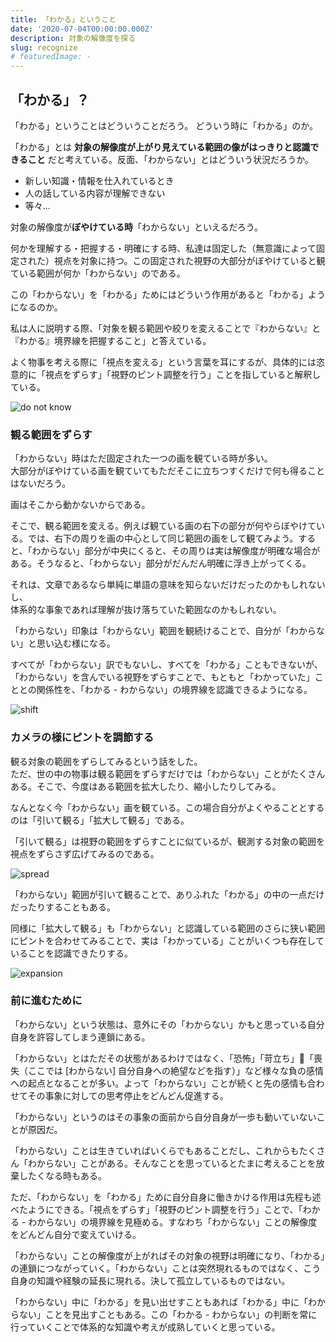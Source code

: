 ```yaml
---
title: 「わかる」ということ
date: '2020-07-04T00:00:00.000Z'
description: 対象の解像度を探る
slug: recognize
# featuredImage: -
---
```


## 「わかる」？

「わかる」ということはどういうことだろう。
どういう時に「わかる」のか。

「わかる」とは **対象の解像度が上がり見えている範囲の像がはっきりと認識できること** だと考えている。反面、「わからない」とはどういう状況だろうか。

- 新しい知識・情報を仕入れているとき
- 人の話している内容が理解できない
- 等々...

対象の解像度が**ぼやけている時**「わからない」といえるだろう。

何かを理解する・把握する・明確にする時、私達は固定した（無意識によって固定された）視点を対象に持つ。この固定された視野の大部分がぼやけていると観ている範囲が何か「わからない」のである。

この「わからない」を「わかる」ためにはどういう作用があると「わかる」ようになるのか。

私は人に説明する際、「対象を観る範囲や絞りを変えることで『わからない』と『わかる』境界線を把握すること」と答えている。

よく物事を考える際に「視点を変える」という言葉を耳にするが、具体的には恣意的に「視点をずらす」「視野のピント調整を行う」ことを指していると解釈している。

![do not know](./notknow.jpg)

### 観る範囲をずらす
「わからない」時はただ固定された一つの画を観ている時が多い。  
大部分がぼやけている画を観ていてもただそこに立ちつすくだけで何も得ることはないだろう。

画はそこから動かないからである。

そこで、観る範囲を変える。例えば観ている画の右下の部分が何やらぼやけている。では、右下の周りを画の中心として同じ範囲の画をして観てみよう。すると、「わからない」部分が中央にくると、その周りは実は解像度が明確な場合がある。そうなると、「わからない」部分がだんだん明確に浮き上がってくる。

それは、文章であるなら単純に単語の意味を知らないだけだったのかもしれないし、  
体系的な事象であれば理解が抜け落ちていた範囲なのかもしれない。

「わからない」印象は「わからない」範囲を観続けることで、自分が「わからない」と思い込む様になる。

すべてが「わからない」訳でもないし、すべてを「わかる」こともできないが、「わからない」を含んでいる視野をずらすことで、もともと「わかっていた」こととの関係性を、「わかる - わからない」の境界線を認識できるようになる。

![shift](./shift.jpg)

### カメラの様にピントを調節する
観る対象の範囲をずらしてみるという話をした。  
ただ、世の中の物事は観る範囲をずらすだけでは「わからない」ことがたくさんある。そこで、今度はある範囲を拡大したり、縮小したりしてみる。

なんとなく今「わからない」画を観ている。この場合自分がよくやることとするのは「引いて観る」「拡大して観る」である。

「引いて観る」は視野の範囲をずらすことに似ているが、観測する対象の範囲を視点をずらさず広げてみるのである。

![spread](./spread.jpg)

「わからない」範囲が引いて観ることで、ありふれた「わかる」の中の一点だけだったりすることもある。

同様に「拡大して観る」も「わからない」と認識している範囲のさらに狭い範囲にピントを合わせてみることで、実は「わかっている」ことがいくつも存在していることを認識できたりする。

![expansion](./expansion.jpg)

### 前に進むために
「わからない」という状態は、意外にその「わからない」かもと思っている自分自身を許容してしまう連鎖にある。

「わからない」とはただその状態があるわけではなく、「恐怖」「苛立ち」「喪失（ここでは [わからない] 自分自身への絶望などを指す）」など様々な負の感情への起点となることが多い。よって「わからない」ことが続くと先の感情も合わせてその事象に対しての思考停止をどんどん促進する。

「わからない」というのはその事象の面前から自分自身が一歩も動いていないことが原因だ。

「わからない」ことは生きていればいくらでもあることだし、これからもたくさん「わからない」ことがある。そんなことを思っているとたまに考えることを放棄したくなる時もある。

ただ、「わからない」を「わかる」ために自分自身に働きかける作用は先程も述べたようにできる。「視点をずらす」「視野のピント調整を行う」ことで、「わかる - わからない」の境界線を見極める。すなわち「わからない」ことの解像度をどんどん自分で変えていける。

「わからない」ことの解像度が上がればその対象の視野は明確になり、「わかる」の連鎖につながっていく。「わからない」ことは突然現れるものではなく、こう自身の知識や経験の延長に現れる。決して孤立しているものではない。  

「わからない」中に「わかる」を見い出せすこともあれば「わかる」中に「わからない」ことを見出すこともある。この「わかる - わからない」の判断を常に行っていくことで体系的な知識や考えが成熟していくと思っている。

